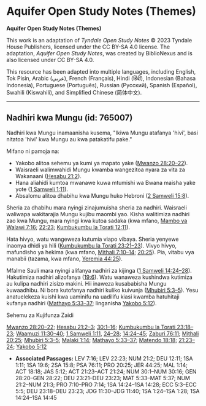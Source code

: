 # Aquifer Open Study Notes (Themes)

**Aquifer Open Study Notes (Themes)**

This work is an adaptation of *Tyndale Open Study Notes* © 2023 Tyndale House Publishers, licensed under the CC BY\-SA 4\.0 license. The adaptation, *Aquifer Open Study Notes*, was created by BiblioNexus and is also licensed under CC BY\-SA 4\.0\.

This resource has been adapted into multiple languages, including English, Tok Pisin, Arabic (عربي), French (Français), Hindi (हिंदी), Indonesian (Bahasa Indonesia), Portuguese (Português), Russian (Русский), Spanish (Español), Swahili (Kiswahili), and Simplified Chinese (简体中文).



--------------------------------

## Nadhiri kwa Mungu (id: 765007)

Nadhiri kwa Mungu inamaanisha kusema, "Ikiwa Mungu atafanya 'hivi', basi nitatoa 'hivi' kwa Mungu au kwa patakatifu pake."

Mifano ni pamoja na:

* Yakobo alitoa sehemu ya kumi ya mapato yake ([Mwanzo 28:20–22](https://ref.ly/Gen28:20-Gen28:22)).
* Waisraeli walimwahidi Mungu kwamba wangezitoa nyara za vita za Wakanaani ([Hesabu 21:2](https://ref.ly/Num21:2)).
* Hana aliahidi kumtoa mwanawe kuwa mtumishi wa Bwana maisha yake yote ([1 Samweli 1:11](https://ref.ly/1Sam1:11)).
* Absalomu alitoa dhabihu kwa Mungu huko Hebroni ([2 Samweli 15:8](https://ref.ly/2Sam15:8)).

Sheria za dhabihu mara nyingi zinajumuisha sheria za nadhiri. Waisraeli waliwapa wakitarajia Mungu kujibu maombi yao. Kisha walitimiza nadhiri zao kwa Mungu, mara nyingi kwa kutoa sadaka (kwa mfano, [Mambo ya Walawi 7:16](https://ref.ly/Lev7:16); [22:23](https://ref.ly/Lev22:23); [Kumbukumbu la Torati 12:11](https://ref.ly/Deut12:11)).

Hata hivyo, watu wangeweza kutumia viapo vibaya. Sheria yenyewe inaonya dhidi ya hili ([Kumbukumbu la Torati 23:21–23](https://ref.ly/Deut23:21-Deut23:23)). Vivyo hivyo, mafundisho ya hekima (kwa mfano, [Mithali 7:10–14](https://ref.ly/Prov7:10-Prov7:14); [20:25](https://ref.ly/Prov20:25)). Pia, vitabu vya manabii (tazama, kwa mfano, [Yeremia 44:25](https://ref.ly/Jer44:25)).

Mfalme Sauli mara nyingi alifanya nadhiri za kijinga ([1 Samweli 14:24–28](https://ref.ly/1Sam14:24-1Sam14:28)). Hakutimiza nadhiri alizofanya ([19:6](https://ref.ly/1Sam19:6)). Watu wanaweza kushindwa kutimiza au kulipa nadhiri zisizo makini. Hii inaweza kusababisha Mungu kuwaadhibu. Ni bora kutofanya nadhiri kuliko kuivunja ([Mhubiri 5:3–5](https://ref.ly/Eccl5:3-Eccl5:5)). Yesu anatuelekeza kuishi kwa uaminifu na uadilifu kiasi kwamba hatuhitaji kufanya nadhiri ([Mathayo 5:33–37](https://ref.ly/Matt5:33-Matt5:37); linganisha [Yakobo 5:12](https://ref.ly/Jas5:12)).

Sehemu za Kujifunza Zaidi

[Mwanzo 28:20–22](https://ref.ly/Gen28:20-Gen28:22); [Hesabu 21:2–3](https://ref.ly/Num21:2-Num21:3); [30:1–16](https://ref.ly/Num30:1-Num30:16); [Kumbukumbu la Torati 23:18–23](https://ref.ly/Deut23:18-Deut23:23); [Waamuzi 11:30–40](https://ref.ly/Judg11:30-Judg11:40); [1 Samweli 1:11](https://ref.ly/1Sam1:11), [24–28](https://ref.ly/1Sam1:24-1Sam1:28); [14:24–45](https://ref.ly/1Sam14:24-1Sam14:45); [Zaburi 76:11](https://ref.ly/Ps76:11); [Mithali 20:25](https://ref.ly/Prov20:25); [Mhubiri 5:3–5](https://ref.ly/Eccl5:3-Eccl5:5); [Malaki 1:14](https://ref.ly/Mal1:14); [Mathayo 5:33–37](https://ref.ly/Matt5:33-Matt5:37); [Matendo 18:18](https://ref.ly/Acts18:18); [21:23–24](https://ref.ly/Acts21:23-Acts21:24); [Yakobo 5:12](https://ref.ly/Jas5:12)

* **Associated Passages:** LEV 7:16; LEV 22:23; NUM 21:2; DEU 12:11; 1SA 1:11; 1SA 19:6; 2SA 15:8; PSA 76:11; PRO 20:25; JER 44:25; MAL 1:14; ACT 18:18; JAS 5:12; ACT 21:23–ACT 21:24; NUM 30:1–NUM 30:16; GEN 28:20–GEN 28:22; DEU 23:21–DEU 23:23; MAT 5:33–MAT 5:37; NUM 21:2–NUM 21:3; PRO 7:10–PRO 7:14; 1SA 14:24–1SA 14:28; ECC 5:3–ECC 5:5; DEU 23:18–DEU 23:23; JDG 11:30–JDG 11:40; 1SA 1:24–1SA 1:28; 1SA 14:24–1SA 14:45

